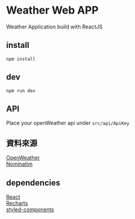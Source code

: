 # Weather Web APP

Weather Application build with ReactJS

## install

`npm install`

## dev

`npm run dev`

## API

Place your openWeather api under `src/api/ApiKey`

## 資料來源

[OpenWeather](https://openweathermap.org/)  
[Nominatim](https://nominatim.org/)

## dependencies

[React](https://reactjs.org/)  
[Recharts](https://recharts.org/)  
[styled-components](https://styled-components.com/)
